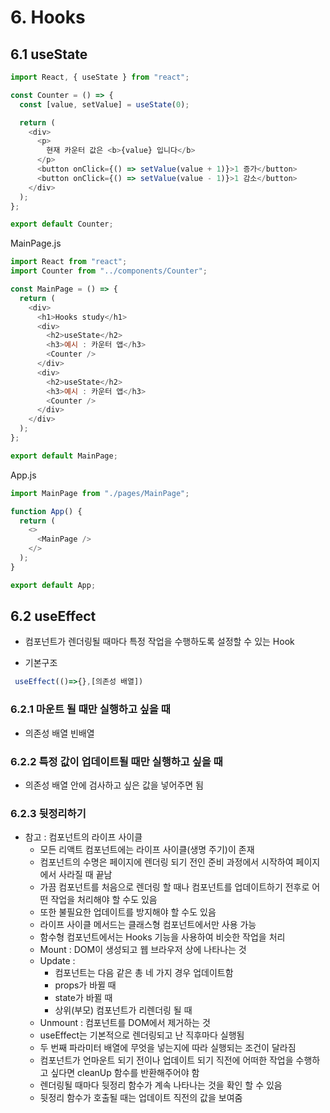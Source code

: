 # 6. Hooks

## 6.1 useState

```js
import React, { useState } from "react";

const Counter = () => {
  const [value, setValue] = useState(0);

  return (
    <div>
      <p>
        현재 카운터 값은 <b>{value} 입니다</b>
      </p>
      <button onClick={() => setValue(value + 1)}>1 증가</button>
      <button onClick={() => setValue(value - 1)}>1 감소</button>
    </div>
  );
};

export default Counter;
```

MainPage.js

```js
import React from "react";
import Counter from "../components/Counter";

const MainPage = () => {
  return (
    <div>
      <h1>Hooks study</h1>
      <div>
        <h2>useState</h2>
        <h3>예시 : 카운터 앱</h3>
        <Counter />
      </div>
      <div>
        <h2>useState</h2>
        <h3>예시 : 카운터 앱</h3>
        <Counter />
      </div>
    </div>
  );
};

export default MainPage;
```

App.js

```js
import MainPage from "./pages/MainPage";

function App() {
  return (
    <>
      <MainPage />
    </>
  );
}

export default App;
```

## 6.2 useEffect

- 컴포넌트가 렌더링될 때마다 특정 작업을 수행하도록 설정할 수 있는 Hook

- 기본구조

```js
 useEffect(()=>{},[의존성 배열])
```

### 6.2.1 마운트 될 때만 실행하고 싶을 때

- 의존성 배열 빈배열

### 6.2.2 특정 값이 업데이트될 때만 실행하고 싶을 때

- 의존성 배열 안에 검사하고 싶은 값을 넣어주면 됨

### 6.2.3 뒷정리하기

- 참고 : 컴포넌트의 라이프 사이클
  - 모든 리액트 컴포넌트에는 라이프 사이클(생명 주기)이 존재
  - 컴포넌트의 수명은 페이지에 렌더링 되기 전인 준비 과정에서 시작하여 페이지에서 사라질 때 끝남
  - 가끔 컴포넌트를 처음으로 렌더링 할 때나 컴포넌트를 업데이트하기 전후로 어떤 작업을 처리해야 할 수도 있음
  - 또한 불필요한 업데이트를 방지해야 할 수도 있음
  - 라이프 사이클 메서드는 클래스형 컴포넌트에서만 사용 가능
  - 함수형 컴포넌트에서는 Hooks 기능을 사용하여 비슷한 작업을 처리
  - Mount : DOM이 생성되고 웹 브라우저 상에 나타나는 것
  - Update :
    - 컴포넌트는 다음 같은 총 네 가지 경우 업데이트함
    - props가 바뀔 때
    - state가 바뀔 때
    - 상위(부모) 컴포넌트가 리렌더링 될 때
  - Unmount : 컴포넌트를 DOM에서 제거하는 것
  - useEffect는 기본적으로 렌더링되고 난 직후마다 실행됨
  - 두 번째 파라미터 배열에 무엇을 넣는지에 따라 실행되는 조건이 달라짐
  - 컴포넌트가 언마운트 되기 전이나 업데이트 되기 직전에 어떠한 작업을 수행하고 싶다면 cleanUp 함수를 반환해주어야 함
  - 렌더링될 때마다 뒷정리 함수가 계속 나타나는 것을 확인 할 수 있음
  - 뒷정리 함수가 호출될 때는 업데이트 직전의 값을 보여줌
